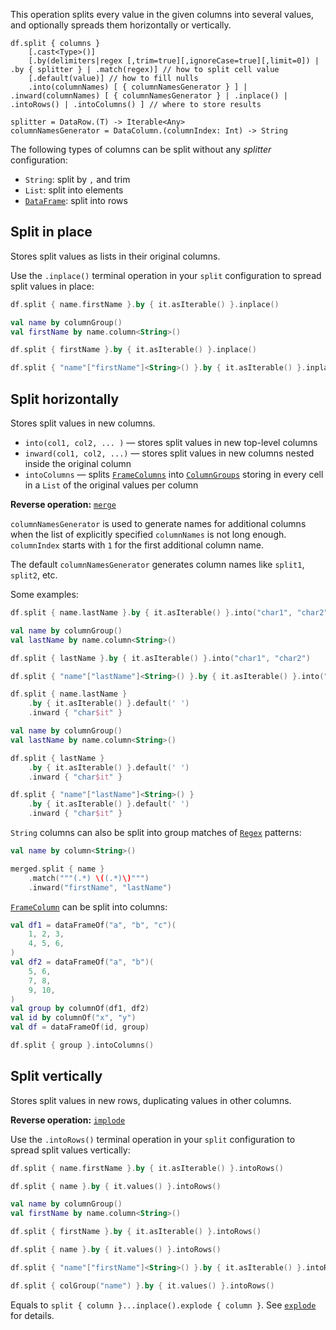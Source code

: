 [//]: # (title: split)

<!---IMPORT org.jetbrains.kotlinx.dataframe.samples.api.Modify-->

This operation splits every value in the given columns into several values,
and optionally spreads them horizontally or vertically.

```text
df.split { columns }
    [.cast<Type>()]
    [.by(delimiters|regex [,trim=true][,ignoreCase=true][,limit=0]) | .by { splitter } | .match(regex)] // how to split cell value
    [.default(value)] // how to fill nulls
    .into(columnNames) [ { columnNamesGenerator } ] | .inward(columnNames) [ { columnNamesGenerator } | .inplace() | .intoRows() | .intoColumns() ] // where to store results

splitter = DataRow.(T) -> Iterable<Any>
columnNamesGenerator = DataColumn.(columnIndex: Int) -> String
```
The following types of columns can be split without any _splitter_ configuration:
* `String`: split by `,` and trim
* `List`: split into elements
* [`DataFrame`](DataFrame.md): split into rows

## Split in place

Stores split values as lists in their original columns.

Use the `.inplace()` terminal operation in your `split` configuration to spread split values in place:

<!---FUN splitInplace-->
<tabs>
<tab title="Properties">

```kotlin
df.split { name.firstName }.by { it.asIterable() }.inplace()
```

</tab>
<tab title="Accessors">

```kotlin
val name by columnGroup()
val firstName by name.column<String>()

df.split { firstName }.by { it.asIterable() }.inplace()
```

</tab>
<tab title="Strings">

```kotlin
df.split { "name"["firstName"]<String>() }.by { it.asIterable() }.inplace()
```

</tab></tabs>
<!---END-->

## Split horizontally

Stores split values in new columns.
* `into(col1, col2, ... )` — stores split values in new top-level columns
* `inward(col1, col2, ...)` — stores split values in new columns nested inside the original column
* `intoColumns` — splits [`FrameColumns`](DataColumn.md#framecolumn) into [`ColumnGroups`](DataColumn.md#columngroup) storing in every cell in a `List` of the original values per column

**Reverse operation:** [`merge`](merge.md)

`columnNamesGenerator` is used to generate names for additional columns when the list of explicitly specified `columnNames` is not long enough.
`columnIndex` starts with `1` for the first additional column name.

The default `columnNamesGenerator` generates column names like `split1`, `split2`, etc.

Some examples:

<!---FUN split-->
<tabs>
<tab title="Properties">

```kotlin
df.split { name.lastName }.by { it.asIterable() }.into("char1", "char2")
```

</tab>
<tab title="Accessors">

```kotlin
val name by columnGroup()
val lastName by name.column<String>()

df.split { lastName }.by { it.asIterable() }.into("char1", "char2")
```

</tab>
<tab title="Strings">

```kotlin
df.split { "name"["lastName"]<String>() }.by { it.asIterable() }.into("char1", "char2")
```

</tab></tabs>
<!---END-->

<!---FUN split1-->
<tabs>
<tab title="Properties">

```kotlin
df.split { name.lastName }
    .by { it.asIterable() }.default(' ')
    .inward { "char$it" }
```

</tab>
<tab title="Accessors">

```kotlin
val name by columnGroup()
val lastName by name.column<String>()

df.split { lastName }
    .by { it.asIterable() }.default(' ')
    .inward { "char$it" }
```

</tab>
<tab title="Strings">

```kotlin
df.split { "name"["lastName"]<String>() }
    .by { it.asIterable() }.default(' ')
    .inward { "char$it" }
```

</tab></tabs>
<!---END-->

`String` columns can also be split into group matches of [`Regex`](https://kotlinlang.org/api/latest/jvm/stdlib/kotlin.text/-regex/) patterns:

<!---FUN splitRegex1-->

```kotlin
val name by column<String>()

merged.split { name }
    .match("""(.*) \((.*)\)""")
    .inward("firstName", "lastName")
```

<!---END-->

[`FrameColumn`](DataColumn.md#framecolumn) can be split into columns:

<!---FUN splitFrameColumn-->

```kotlin
val df1 = dataFrameOf("a", "b", "c")(
    1, 2, 3,
    4, 5, 6,
)
val df2 = dataFrameOf("a", "b")(
    5, 6,
    7, 8,
    9, 10,
)
val group by columnOf(df1, df2)
val id by columnOf("x", "y")
val df = dataFrameOf(id, group)

df.split { group }.intoColumns()
```

<!---END-->

## Split vertically

Stores split values in new rows, duplicating values in other columns.

**Reverse operation:** [`implode`](implode.md)

Use the `.intoRows()` terminal operation in your `split` configuration to spread split values vertically:

<!---FUN splitIntoRows-->
<tabs>
<tab title="Properties">

```kotlin
df.split { name.firstName }.by { it.asIterable() }.intoRows()

df.split { name }.by { it.values() }.intoRows()
```

</tab>
<tab title="Accessors">

```kotlin
val name by columnGroup()
val firstName by name.column<String>()

df.split { firstName }.by { it.asIterable() }.intoRows()

df.split { name }.by { it.values() }.intoRows()
```

</tab>
<tab title="Strings">

```kotlin
df.split { "name"["firstName"]<String>() }.by { it.asIterable() }.intoRows()

df.split { colGroup("name") }.by { it.values() }.intoRows()
```

</tab></tabs>
<!---END-->

Equals to `split { column }...inplace().explode { column }`. See [`explode`](explode.md) for details.
